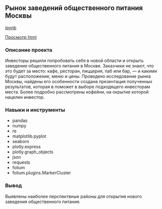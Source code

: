 ## Рынок заведений общественного питания Москвы

[ipynb](https://github.com/Roman-K11/Portfolio/blob/d4620f0a4746736708d6107508eca5ddf2a425dc/Moscow%20Cafe/Cafe.ipynb)

[Просмотр html](https://raw.githack.com/Roman-K11/Portfolio/e9d5377365c83dfabea2e24f33f40cabe5578df8/Moscow%20Cafe/Cafe.html)

### Описание проекта
Инвесторы решили попробовать себя в новой области и открыть заведение общественного питания в Москве. Заказчики не знают, что это будет за место: кафе, ресторан, пиццерия, паб или бар, — и какими будут расположение, меню и цены. Проведено исследование рынка Москвы, найдены его особенности создана презентация полученных результатов, которая в поможет в выборе подходящего инвесторам места. Более подробно рассмотрены кофейни, на окрытие которой нацелен инвестор.

### Навыки и инструменты
- pandas
- numpy
- re
- matplotlib.pyplot
- seaborn
- plotly.express
- plotly.graph_objects
- json
- requests
- folium
- folium.plugins.MarkerCluster

### Вывод
Выявлены наиболее перспектвные районы для открытия нового заведения общественного питания.
